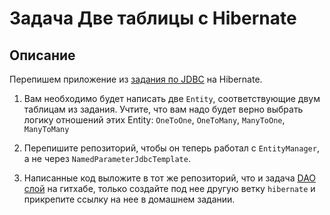 # Задача Две таблицы с Hibernate

## Описание
Перепишем приложение из [задания по JDBC](../../task1/README.md) на Hibernate.

1. Вам необходимо будет написать две `Entity`, соответствующие двум таблицам из задания. Учтите, что вам надо будет верно выбрать логику отношений этих Entity: `OneToOne`, `OneToMany`, `ManyToOne`, `ManyToMany`

2. Перепишите репозиторий, чтобы он теперь работал с `EntityManager`, а не через `NamedParameterJdbcTemplate`.

3. Написанные код выложите в тот же репозиторий, что и задача [DAO слой](../../taskEx2/sql-agg/README.md) на гитхабe, только создайте под нее другую ветку `hibernate` и прикрепите ссылку на нее в домашнем задании.